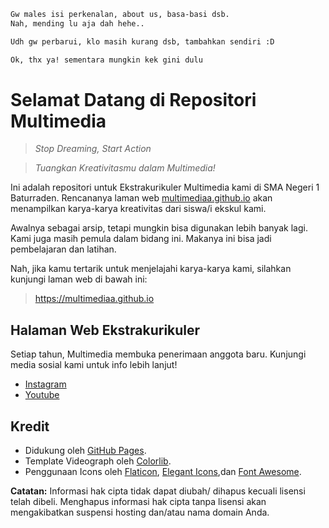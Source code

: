 ```markdown
Gw males isi perkenalan, about us, basa-basi dsb.
Nah, mending lu aja dah hehe..
```
```markdown
Udh gw perbarui, klo masih kurang dsb, tambahkan sendiri :D
```
```markdown
Ok, thx ya! sementara mungkin kek gini dulu
```

# Selamat Datang di Repositori Multimedia
> *Stop Dreaming, Start Action*

> *Tuangkan Kreativitasmu dalam Multimedia!*

Ini adalah repositori untuk Ekstrakurikuler Multimedia kami di SMA Negeri 1 Baturraden. Rencananya laman web [multimediaa.github.io](#) akan menampilkan karya-karya kreativitas dari siswa/i ekskul kami.

Awalnya sebagai arsip, tetapi mungkin bisa digunakan lebih banyak lagi. Kami juga masih pemula dalam bidang ini. Makanya ini bisa jadi pembelajaran dan latihan.

Nah, jika kamu tertarik untuk menjelajahi karya-karya kami, silahkan kunjungi laman web di bawah ini: 

> https://multimediaa.github.io


## Halaman Web Ekstrakurikuler

Setiap tahun, Multimedia membuka penerimaan anggota baru. Kunjungi media sosial kami untuk info lebih lanjut!

- [Instagram](#)
- [Youtube](#)


## Kredit

* Didukung oleh [GitHub Pages](https://pages.github.com/).
* Template Videograph oleh [Colorlib](https://colorlib.com).
* Penggunaan Icons oleh
[Flaticon](https://www.flaticon.com),
[Elegant Icons](https://www.elegantthemes.com/blog/resources/elegant-icon-font),dan
[Font Awesome](https://fontawesome.com).


**Catatan:** Informasi hak cipta tidak dapat diubah/ dihapus kecuali lisensi telah dibeli. Menghapus informasi hak cipta tanpa lisensi akan mengakibatkan suspensi hosting dan/atau nama domain Anda.